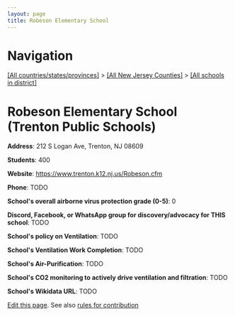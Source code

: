 ```yaml
---
layout: page
title: Robeson Elementary School
---
```

# Navigation

[[All countries/states/provinces]](../../..) > [[All New Jersey Counties]](../..) > [[All schools in district]](..)

# Robeson Elementary School (Trenton Public Schools)

**Address**: 212 S Logan Ave, Trenton, NJ 08609

**Students**: 400

**Website**: https://www.trenton.k12.nj.us/Robeson.cfm

**Phone**: TODO

**School's overall airborne virus protection grade (0-5)**: 0

**Discord, Facebook, or WhatsApp group for discovery/advocacy for THIS school**: TODO

**School's policy on Ventilation**: TODO

**School's Ventilation Work Completion**: TODO

**School's Air-Purification**: TODO

**School's CO2 monitoring to actively drive ventilation and filtration**: TODO

**School's Wikidata URL**: TODO


[Edit this page](https://github.com/ventilate-schools/NJ/edit/main/./Trenton_Public_Schools/Robeson_Elementary_School.md). See also [rules for contribution](../../../contribution-rules/)
